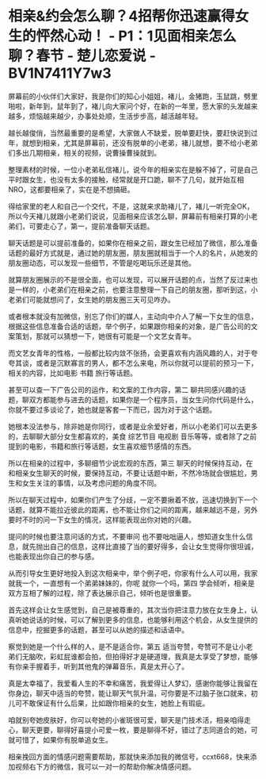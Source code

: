# 相亲&约会怎么聊？4招帮你迅速赢得女生的怦然心动！ - P1：1见面相亲怎么聊？春节 - 楚儿恋爱说 - BV1N7411Y7w3

屏幕前的小伙伴们大家好，我是你们的知心小姐姐，褚儿，金猪跑，玉鼠跳，劈里啪啦，新年到，鼠年到了，褚儿向大家问个好，在新的一年里，愿大家的头发越来越多，烦恼越来越少，办事处处顺，生活步步高，越活越年轻。

越长越俊俏，当然最重要的是希望，大家做人不缺爱，脱单要赶快，要赶快说到过年，就想到相亲，尤其是屏幕前，还没有脱单的小老弟，褚儿就想，要不给小老弟们多出几期相亲，相关的视频，说曹操曹操就到。

整理素材的时候，一位小老弟私信褚儿，说今年的相亲实在是躲不掉了，可是自己平时跟女生，也没有太多的接触，经常就是开口跪，聊不了几句，就开始互相NRO，这都要相亲了，实在是不想搞砸。

得给家里的老人和自己一个交代，不是，这就来求助褚儿了，褚儿一听完全OK，所以今天褚儿就跟小老弟们说说，见面相亲应该怎么聊，屏幕前有相亲打算的小老弟们，可要走心了，第一，提前准备聊天话题。

聊天话题是可以提前准备的，如果你在相亲之前，跟女生已经加了微信，那么准备话题的最好方式就是，通过她的朋友圈，朋友圈就相当于一个人的名片，从她发的朋友圈动态，可以发现一些细节，不管是吃喝玩乐还是其他。

就算朋友圈展示的不是很全面，也可以发现，可以展开话题的点，当然了反过来也是一样的，小老弟们在相亲之前，也要注意整理一下自己的朋友圈，那听到这，小老弟们可能就想问了，女生她的朋友圈三天可见咋办。

或者根本就没有加微信，别忘了你们的媒人，主动向中介人了解一下女生的信息，根据这些信息准备合适的话题，举个例子，如果跟你相亲的对象，是广告公司的文案策划，那就可以猜想一下，她很有可能是一个文艺女青年。

而文艺女青年的性格，一般都比较内敛不张扬，会更喜欢有内涵风趣的人，对于夸夸其谈，或者是沉默寡言的男人，都不怎么来电，所以你就可以提前的预习一下，相关的内容，比如电影 书籍 旅行等话题。

甚至可以查一下广告公司的运作，和文案的工作内容，第二 聊共同感兴趣的话题，聊双方都能参与进去的话题，如果你是一个程序员，当女生问你代码是什么，你就不要过多谈论了，她也就是客套一下而已，因为对于这个话题。

她根本没法参与，除非她是你同行，或者是业余爱好者，所以小老弟们可以去更多的，去聊聊大部分女生都喜欢的，美食 综艺节目 电视剧 音乐等等，或者除了之前提到的电影，书籍和旅行等话题，女生喜欢细节感情的东西。

所以在相亲的过程中，多聊细节少说宏观的东西，第三 聊天的时候保持互动，在和相亲女生聊天的时候，要保持互动，不要让话题中断，不然冷场就会很尴尬，男生和女生关注的事情，以及考虑问题的角度不同。

所以在聊天过程中，如果你们产生了分歧，一定不要揪着不放，迅速切换到下一个话题，就算不能拉近彼此的距离，也不能让你们之间的距离，越来越远不是，另外要时不时的问一下女生的情况，这样能表现出你对她的兴趣。

提问的时候也要注意问话的方式，不要审问 也不要咄咄逼人，想知道女生什么信息，就先抛出自己的信息，这样比直接了当的要好得多，会让女生觉得你很坦诚，也能表现出你自己的参与感。

从而引导女生更好地投入到这次相亲中，举个例子吧，你家有什么人可以用，我家就我一个，一直想有一个弟弟妹妹的，你呢 就你一个吗，第四 学会倾听，相亲是双方互相了解的过程，除了表达展示自己，倾听也是很重要。

首先这样会让女生感觉到，自己是被尊重的，其次当你把注意力放在女生身上，认真听她说话的时候，可以了解到更多的信息，也能够利用这个机会，从女生提供的信息中，挖掘更多的话题，甚至可以从她的描述和话语中。

察觉到她是一个什么样的人，是不是适合你，第五 适当夸赞，夸赞可不是让小老弟们无脑吹，彩虹屁谁都会拍，但拍得好才是硬道理，我真是太享受了梦想，能够有你亲手握着手，听到其他鬼的弹幕音乐，真是太开心了。

真是太幸福了，我爱看人生的不幸和痛苦，我爱得让人梦幻，感谢你能够让我留在你身边，聊天中适当的夸赞，能让聊天气氛升温，可你要是不过脑子张口就来，初儿可不敢保证有什么后果，比如跟你相亲的女生，她脸上有瑕疵。

咱就别夸她皮肤好，你可以夸她的小雀斑很可爱，聊天是门技术活，相亲咱得走心，聊天更要，聊得好喜提小可爱一枚，要是聊得不好，错过了志同道合的她，可就可惜了，如果你有脱单追女生。

相亲挽回方面的情感问题需要帮助，那就快来添加我的微信号，ccxt668，快来添加视频右下方的微信，我可以一对一的帮助你解决情感问题。